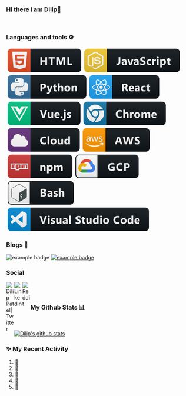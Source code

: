 ### Hi there I am [Dilip](https://www.linkedin.com/in/dilip-patel-php)👋 
<br> 


### Languages and tools ⚙️ 
 <p> 
<img src="https://raw.githubusercontent.com/dilippatel007/dilippatel007/master/svg/dev/languages/html.svg" alt="html" style="vertical-align:top; margin:4px"><img src="https://raw.githubusercontent.com/dilippatel007/dilippatel007/master/svg/dev/languages/js.svg" alt="js" style="vertical-align:top; margin:4px"><img src="https://raw.githubusercontent.com/dilippatel007/dilippatel007/master/svg/dev/languages/python.svg" alt="python" style="vertical-align:top; margin:4px"><img src="https://raw.githubusercontent.com/dilippatel007/dilippatel007/master/svg/dev/frameworks/react.svg" alt="react" style="vertical-align:top; margin:4px"><img src="https://raw.githubusercontent.com/dilippatel007/dilippatel007/master/svg/dev/frameworks/vue.svg" alt="vue" style="vertical-align:top; margin:4px"><img src="https://raw.githubusercontent.com/dilippatel007/dilippatel007/master/svg/dev/misc/chrome.svg" alt="chrome" style="vertical-align:top; margin:4px"><img src="https://raw.githubusercontent.com/dilippatel007/dilippatel007/master/svg/dev/misc/cloud.svg" alt="cloud" style="vertical-align:top; margin:4px"><img src="https://raw.githubusercontent.com/dilippatel007/dilippatel007/master/svg/dev/services/aws.svg" alt="aws" style="vertical-align:top; margin:4px"><img src="https://raw.githubusercontent.com/dilippatel007/dilippatel007/master/svg/dev/services/npm.svg" alt="npm" style="vertical-align:top; margin:4px"><img src="https://raw.githubusercontent.com/dilippatel007/dilippatel007/master/svg/dev/services/gcp.svg" alt="gcp" style="vertical-align:top; margin:4px"><img src="https://raw.githubusercontent.com/dilippatel007/dilippatel007/master/svg/dev/tools/bash.svg" alt="bash" style="vertical-align:top; margin:4px"><img src="https://raw.githubusercontent.com/dilippatel007/dilippatel007/master/svg/dev/tools/visualstudio_code.svg" alt="vscode" style="vertical-align:top; margin:4px">
</p> 


### Blogs 🌱 

<a hrefe="https://dev.to/dilippatel">
 <img src="https://raw.githubusercontent.com/dilippatel007/dilippatel007/master/svg/blogs/devto.svg" alt="example badge" style="vertical-align:top margin:6px 4px"> 
</a> 
<a href=""> 
 <img src="https://raw.githubusercontent.com/dilippatel007/dilippatel007/master/svg/blogs/wordpress.svg" alt="example badge" style="vertical-align:top margin:6px 4px"> 
</a> 


### Social 
<a href="https://twitter.com/Dilip_S_Patel?s=09"> 
 <img align="left" alt="Dilip Patel| Twitter" width="22px" src="https://cdn.jsdelivr.net/npm/simple-icons@v3/icons/twitter.svg"> 
</a> 
<a href="https://www.linkedin.com/in/dilip-patel-php"> 
 <img align="left" alt="Linkedin" width="22px" src="https://cdn.jsdelivr.net/npm/simple-icons@v3/icons/linkedin.svg"> 
</a> 
<a href="https://www.reddit.com/user/DilipPatel007"> 
 <img align="left" alt=" Reddit" width="22px" src="https://cdn.jsdelivr.net/npm/simple-icons@v3/icons/reddit.svg"> 
</a> 
<br> 

<br> 


### My Github Stats 📊 

<br> 
  
[![Dilip's github stats](https://github-readme-stats.vercel.app/api?username=DilipPatel007&show_icons=true&title_color=fff&icon_color=79ff97&text_color=9f9f9f&bg_color=151515)](https://github.com/anuraghazra/github-readme-stats) 
  <!--
For future use
<a href="https://www.instagram.com/hemant.gz/">
  <img align="left" alt="Instagram" width="22px" src="https://cdn.jsdelivr.net/npm/simple-icons@v3/icons/instagram.svg" />
</a>
<a href="https://leetcode.com//">
  <img align="left" alt="Leetcode" width="22px" src="https://cdn.jsdelivr.net/npm/simple-icons@v3/icons/leetcode.svg" />
</a>
--> 



### ✨ My Recent Activity 
<!--START_SECTION:activity--> 
1. 🎉 
2. 💪 
3. 🎉 
4. 💪 
5. 🎉 
<!--END_SECTION:activity--> 




<br> 
<br> 
  
<!--
**DilipPatel007/dilippatel007** is a ✨ _special_ ✨ repository because its `README.md` (this file) appears on your GitHub profile.

Here are some ideas to get you started:

- 🔭 I’m currently working on ...
- 🌱 I’m currently learning ...
- 👯 I’m looking to collaborate on ...
- 🤔 I’m looking for help with ...
- 💬 Ask me about ...
- 📫 How to reach me: ...
- 😄 Pronouns: ...
- ⚡ Fun fact: ...
-->
 

